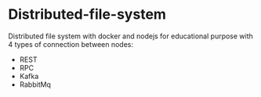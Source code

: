 # Distributed-file-system
Distributed file system with docker and nodejs for educational purpose with 4 types of connection between nodes:
- REST
- RPC
- Kafka
- RabbitMq
